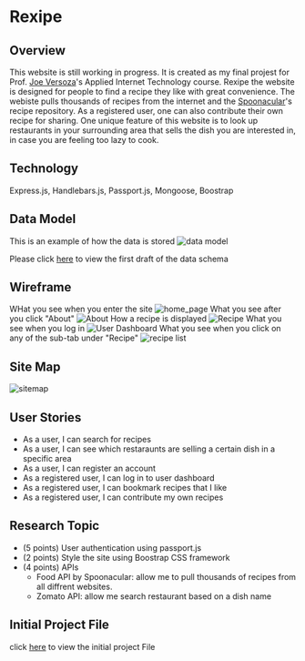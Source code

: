 # Rexipe

## Overview

This website is still working in progress. It is created as my final projest for Prof. [Joe Versoza](http://cs.nyu.edu/~jversoza/)'s Applied Internet Technology course. Rexipe the website is designed for people to find a recipe they like with great convenience. The webiste pulls thousands of recipes from the internet and the [Spoonacular](https://spoonacular.com/)'s recipe repository. As a registered user, one can also contribute their own recipe for sharing. One unique feature of this website is to look up restaurants in your surrounding area that sells the dish you are interested in, in case you are feeling too lazy to cook.

## Technology

Express.js, Handlebars.js, Passport.js, Mongoose, Boostrap


## Data Model

This is an example of how the data is stored
![data model](documentation/data_model.PNG)

Please click [here](db.js) to view the first draft of the data schema

## Wireframe

WHat you see when you enter the site
![home_page](documentation/mockup_export/Home-Page.png)
What you see after you click "About"
![About](documentation/mockup_export/About.png)
How a recipe is displayed
![Recipe](documentation/mockup_export/Recipe.png)
What you see when you log in
![User Dashboard](documentation/mockup_export/User-Dashboard.png)
What you see when you click on any of the sub-tab under "Recipe"
![recipe list](documentation/mockup_export/recipe-list-page.png)

## Site Map

![sitemap](documentation/sitemap.png)

## User Stories

- As a user, I can search for recipes
- As a user, I can see which restaraunts are selling a certain dish in a specific area
- As a user, I can register an account
- As a registered user, I can log in to user dashboard
- As a registered user, I can bookmark recipes that I like
- As a registered user, I can contribute my own recipes

## Research Topic

- (5 points) User authentication using passport.js
- (2 points) Style the site using Boostrap CSS framework
- (4 points) APIs
  - Food API by Spoonacular: allow me to pull thousands of recipes from all diffrent websites.
  - Zomato API: allow me search restaurant based on a dish name


## Initial Project File

click [here](rexipe.js) to view the initial project File
